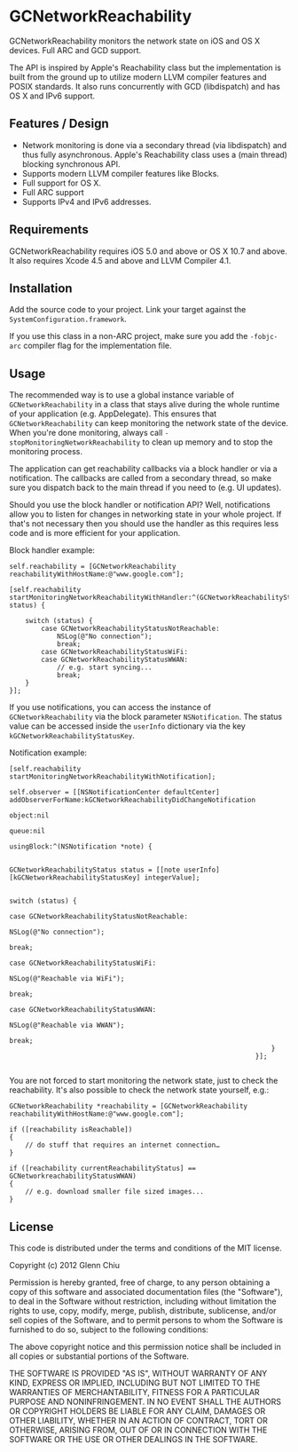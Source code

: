 GCNetworkReachability
=====================

GCNetworkReachability monitors the network state on iOS and OS X devices. Full ARC and GCD support.

The API is inspired by Apple's Reachability class but the implementation is built from the ground up to utilize modern LLVM compiler features and POSIX standards. It also runs concurrently with GCD (libdispatch) and has OS X and IPv6 support.

Features / Design
-----------------
* Network monitoring is done via a secondary thread (via libdispatch) and thus fully asynchronous. Apple's Reachability class uses a (main thread) blocking synchronous API.
* Supports modern LLVM compiler features like Blocks.
* Full support for OS X.
* Full ARC support
* Supports IPv4 and IPv6 addresses.

Requirements
------------
GCNetworkReachability requires iOS 5.0 and above or OS X 10.7 and above. It also requires Xcode 4.5 and above and LLVM Compiler 4.1.

Installation
------------
Add the source code to your project. Link your target against the `SystemConfiguration.framework`.

If you use this class in a non-ARC project, make sure you add the `-fobjc-arc` compiler flag for the implementation file.

Usage
-----
The recommended way is to use a global instance variable of `GCNetworkReachability` in a class that stays alive during the whole runtime of your application (e.g. AppDelegate). This ensures that `GCNetworkReachability` can keep monitoring the network state of the device. When you're done monitoring, always call `-stopMonitoringNetworkReachability` to clean up memory and to stop the monitoring process.

The application can get reachability callbacks via a block handler or via a notification. The callbacks are called from a secondary thread, so make sure you dispatch back to the main thread if you need to (e.g. UI updates).

Should you use the block handler or notification API? Well, notifications allow you to listen for changes in networking state in your whole project. If that's not necessary then you should use the handler as this requires less code and is more efficient for your application.

Block handler example:

```
self.reachability = [GCNetworkReachability reachabilityWithHostName:@"www.google.com"];

[self.reachability startMonitoringNetworkReachabilityWithHandler:^(GCNetworkReachabilityStatus status) {
        
    switch (status) {
        case GCNetworkReachabilityStatusNotReachable:
            NSLog(@"No connection");
            break;
        case GCNetworkReachabilityStatusWiFi:
        case GCNetworkReachabilityStatusWWAN:
            // e.g. start syncing...
            break;
    }
}];

```
If you use notifications, you can access the instance of `GCNetworkReachability` via the block parameter `NSNotification`. The status value can be accessed inside the `userInfo` dictionary via the key `kGCNetworkReachabilityStatusKey`.

Notification example:

```
[self.reachability startMonitoringNetworkReachabilityWithNotification];

self.observer = [[NSNotificationCenter defaultCenter] addObserverForName:kGCNetworkReachabilityDidChangeNotification
                                                                  object:nil
                                                                   queue:nil
                                                              usingBlock:^(NSNotification *note) {
                                                                  
                                                                  GCNetworkReachabilityStatus status = [[note userInfo][kGCNetworkReachabilityStatusKey] integerValue];
                                                                  
                                                                  switch (status) {
                                                                      case GCNetworkReachabilityStatusNotReachable:
                                                                          NSLog(@"No connection");
                                                                          break;
                                                                      case GCNetworkReachabilityStatusWiFi:
                                                                          NSLog(@"Reachable via WiFi");
                                                                          break;
                                                                      case GCNetworkReachabilityStatusWWAN:
                                                                          NSLog(@"Reachable via WWAN");
                                                                          break;
                                                                  }
                                                              }];


```

You are not forced to start monitoring the network state, just to check the reachability. It's also possible to check the network state yourself, e.g.:

```
GCNetworkReachability *reachability = [GCNetworkReachability reachabilityWithHostName:@"www.google.com"];

if ([reachability isReachable])
{
	// do stuff that requires an internet connection…
}

if ([reachability currentReachabilityStatus] == GCNetworkreachabilityStatusWWAN)
{
	// e.g. download smaller file sized images...
}
```

License
-------

This code is distributed under the terms and conditions of the MIT license.

Copyright (c) 2012 Glenn Chiu

Permission is hereby granted, free of charge, to any person obtaining a copy
of this software and associated documentation files (the "Software"), to deal
in the Software without restriction, including without limitation the rights
to use, copy, modify, merge, publish, distribute, sublicense, and/or sell
copies of the Software, and to permit persons to whom the Software is
furnished to do so, subject to the following conditions:

The above copyright notice and this permission notice shall be included in
all copies or substantial portions of the Software.

THE SOFTWARE IS PROVIDED "AS IS", WITHOUT WARRANTY OF ANY KIND, EXPRESS OR
IMPLIED, INCLUDING BUT NOT LIMITED TO THE WARRANTIES OF MERCHANTABILITY,
FITNESS FOR A PARTICULAR PURPOSE AND NONINFRINGEMENT. IN NO EVENT SHALL THE
AUTHORS OR COPYRIGHT HOLDERS BE LIABLE FOR ANY CLAIM, DAMAGES OR OTHER
LIABILITY, WHETHER IN AN ACTION OF CONTRACT, TORT OR OTHERWISE, ARISING FROM,
OUT OF OR IN CONNECTION WITH THE SOFTWARE OR THE USE OR OTHER DEALINGS IN
THE SOFTWARE.